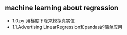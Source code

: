 ## machine learning about regression

* 1.0.py  用梯度下降来模拟真实值
* 1.1.Advertising LinearRegression和pandas的简单应用
